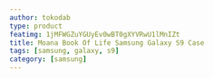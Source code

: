 ```yaml
---
author: tokodab
type: product
featimg: 1jMFWGZuYGUyEv0wBT0gXYVRwU1lMnIZt
title: Moana Book Of Life Samsung Galaxy S9 Case
tags: [samsung, galaxy, s9]
category: [samsung]
---
```

